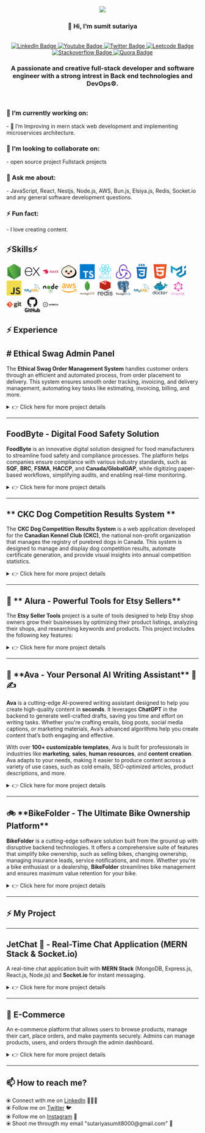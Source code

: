 <div id="header" align="center">
  <img src="https://media.giphy.com/media/M9gbBd9nbDrOTu1Mqx/giphy.gif" width="100"/>
  <h3 align='center'>👋 Hi, I’m sumit sutariya</h3><br/>
<div id="badges">
  <a href="href='https://www.linkedin.com/in/sumit-s-761816216/">
    <img src="https://img.shields.io/badge/LinkedIn-blue?style=for-the-badge&logo=linkedin&logoColor=white" alt="LinkedIn Badge"/>
  </a>
  <a href="https://www.youtube.com/channel/UCUOOnJsqJQvdkIb5c8ct2kQ">
    <img src="https://img.shields.io/badge/YouTube-red?style=for-the-badge&logo=youtube&logoColor=white" alt="Youtube Badge"/>
  </a>
  <a href="https://twitter.com/stick2dev">
    <img src="https://img.shields.io/badge/Twitter-blue?style=for-the-badge&logo=twitter&logoColor=white" alt="Twitter Badge"/>
  </a>
  <a href="https://leetcode.com/user5097CZ/">
    <img src="https://img.shields.io/badge/Leetcode-black?style=for-the-badge&logo=leetcode" alt="Leetcode Badge"/>
  </a>
</div>
  <div>
    <a href="https://stackoverflow.com/users/20035612/sutariya-sumit">
      <img src="https://img.shields.io/badge/Stackoverflow-white?style=for-the-badge&logo=stackoverflow" alt="Stackoverflow Badge"/>
    </a>
    <a href="https://www.quora.com/profile/Sumit-Sutariya-4">
      <img src="https://img.shields.io/badge/Quora-red?style=for-the-badge&logo=quora" alt="Quora Badge"/>
    </a>
  </div>
  <h3 align='center'>A passionate and creative full-stack developer and software engineer with a strong intrest in Back end technologies and DevOps⚙️.</h3><br/>
</div>

<h3>🔭 I’m currently working on:</h3>
- 👀 I’m Improving in mern stack web development and implementing microservices architecture.

<h3>💞️ I’m looking to collaborate on:</h3>
- open source project Fullstack projects

<h3>💬 Ask me about:</h3>
- JavaScript, React, Nestjs, Node.js, AWS, Bun.js, Elsiya.js, Redis, Socket.io and any general software development questions.

<h3>⚡ Fun fact:</h3>
- I love creating content.

<h2>⚡Skills⚡</h2>
<div>
  <img src="https://github.com/devicons/devicon/blob/master/icons/nodejs/nodejs-original.svg" title="Node.js" alt="Node.js" width="40" height="40"/>&nbsp;
  <img src="https://github.com/devicons/devicon/blob/master/icons/express/express-original.svg" title="Express"  alt="Express" width="40" height="40"/>&nbsp;
  <img src="https://github.com/devicons/devicon/blob/master/icons/nestjs/nestjs-original-wordmark.svg" title="Nestjs"  alt="Nestjs" width="40" height="40"/>&nbsp;
  <img src="https://github.com/devicons/devicon/blob/master/icons/bun/bun-original.svg" title="bun"  alt="bun" width="40" height="40"/>&nbsp;
  <img src="https://github.com/devicons/devicon/blob/master/icons/typescript/typescript-original.svg" title="typescript"  alt="typescript" width="40" height="40"/>&nbsp;
  <img src="https://github.com/devicons/devicon/blob/master/icons/react/react-original-wordmark.svg" title="React" alt="React" width="40" height="40"/>&nbsp;
  <img src="https://github.com/devicons/devicon/blob/master/icons/redux/redux-original.svg" title="Redux" alt="Redux " width="40" height="40"/>&nbsp;
  <img src="https://github.com/devicons/devicon/blob/master/icons/css3/css3-plain-wordmark.svg"  title="CSS3" alt="CSS" width="40" height="40"/>&nbsp;
  <img src="https://github.com/devicons/devicon/blob/master/icons/html5/html5-original.svg" title="HTML5" alt="HTML" width="40" height="40"/>&nbsp;
  <img src="https://github.com/devicons/devicon/blob/master/icons/materialui/materialui-original.svg" title="Material UI" alt="Material UI" width="40" height="40"/>&nbsp;
  <img src="https://github.com/devicons/devicon/blob/master/icons/javascript/javascript-original.svg" title="JavaScript" alt="JavaScript" width="40" height="40"/>&nbsp;
  <img src="https://github.com/devicons/devicon/blob/master/icons/mysql/mysql-original-wordmark.svg" title="MySQL"  alt="MySQL" width="40" height="40"/>&nbsp;
  <img src="https://github.com/devicons/devicon/blob/master/icons/nodejs/nodejs-original-wordmark.svg" title="NodeJS" alt="NodeJS" width="40" height="40"/>&nbsp;
  <img src="https://github.com/devicons/devicon/blob/master/icons/amazonwebservices/amazonwebservices-plain-wordmark.svg" title="AWS" alt="AWS" width="40" height="40"/>&nbsp;
  <img src="https://github.com/devicons/devicon/blob/master/icons/mongodb/mongodb-original-wordmark.svg" title="mongodb" alt="mongodb" width="40" height="40"/>&nbsp;
  <img src="https://github.com/devicons/devicon/blob/master/icons/redis/redis-original-wordmark.svg" title="redis" alt="redis" width="40" height="40"/>&nbsp;
  <img src="https://github.com/devicons/devicon/blob/master/icons/postgresql/postgresql-original-wordmark.svg" title="postgresql" alt="postgresql" width="40" height="40"/>&nbsp;
  <img src="https://github.com/devicons/devicon/blob/master/icons/mysql/mysql-original-wordmark.svg" title="mysql" alt="mysql" width="40" height="40"/>&nbsp;
  <img src="https://github.com/devicons/devicon/blob/master/icons/docker/docker-original-wordmark.svg" title="docker" alt="docker" width="40" height="40"/>&nbsp;
  <img src="https://github.com/devicons/devicon/blob/master/icons/graphql/graphql-plain-wordmark.svg" title="graphql" alt="graphql" width="40" height="40"/>&nbsp;
  <img src="https://github.com/devicons/devicon/blob/master/icons/git/git-original-wordmark.svg" title="git" alt="git" width="40" height="40"/>&nbsp;
  <img src="https://github.com/devicons/devicon/blob/master/icons/github/github-original-wordmark.svg" title="github" alt="github" width="40" height="40"/>&nbsp;
  <img src="https://github.com/devicons/devicon/blob/master/icons/socketio/socketio-original-wordmark.svg" title="socketio" alt="socketio" width="40" height="40"/>&nbsp;
</div>

<h2>⚡ Experience </h2>
<h2> # Ethical Swag Admin Panel </h2>

The **Ethical Swag Order Management System** handles customer orders through an efficient and automated process, from order placement to delivery. This system ensures smooth order tracking, invoicing, and delivery management, automating key tasks like estimating, invoicing, billing, and more.

<details>
  <summary>👉 Click here for more project details</summary>
  
## Order Process Flow

1. **Customer Order Placement**: The customer places an order through the Ethical Swag platform.
2. **Order Reception**: The order is received and processed in the **Order Management System**.
3. **Supplier Estimation**: The order is sent to the supplier for an estimate. The supplier provides the estimated bill for the order.
4. **Customer Verification**: The customer reviews the estimate and verifies the order details.
5. **Order Approval**: Once verified, the customer gives approval for the order.
6. **Purchase from Supplier**: Upon approval, the order is sent to the supplier for fulfillment.
7. **Invoice Generation**: The system generates an invoice for the customer and sends it for payment.
8. **Payment Confirmation**: After the customer pays the bill, the system confirms the payment.
9. **Delivery Preparation**: The order is prepared for delivery, and the delivery process is tracked via **Delivery Automation**.
10. **Order Tracking**: The delivery status is continuously tracked and updated for both the company and the customer.

## Automation Features

- **Estimate Automation**: Automatically generates supplier estimates based on customer orders.
- **Invoicing Automation**: Automatically generates invoices once the order is approved by the customer.
- **Billing Automation**: Handles billing and tracks payment status.
- **Delivery Automation**: Automates delivery tracking to ensure timely shipment and updates.

## Technologies Used

- **Frontend**: React.js, Material-UI
- **Backend**: Node.js, Express.js
- **Database**: MongoDB
- **Automation Tools**: Node Cron for scheduled tasks
- **Deployment**: Docker, Heroku

## My Role

As the primary developer, I built and integrated the system’s automated processes to ensure smooth order handling—from estimation, invoicing, and billing to delivery tracking. The result is an efficient and user-friendly platform that simplifies order management.

- Visit : [https://ethicalswag.chantsit.com/](https://ethicalswag.chantsit.com/)

</details>

-----------------------------------------------------------------------------------------------------

<h2> FoodByte - Digital Food Safety Solution </h2>

**FoodByte** is an innovative digital solution designed for food manufacturers to streamline food safety and compliance processes. The platform helps companies ensure compliance with various industry standards, such as **SQF**, **BRC**, **FSMA**, **HACCP**, and **Canada/GlobalGAP**, while digitizing paper-based workflows, simplifying audits, and enabling real-time monitoring.

<details>
  <summary>👉 Click here for more project details</summary>
  
## Key Features

- **Food Processing Monitoring**: Tracks and monitors food processing activities to ensure compliance with safety standards.
- **Deviation Handling**: Automatically flags deviations and implements corrective actions to maintain safety compliance.
- **Traceability Module**: Provides full transparency by tracking the entire food production lifecycle—from raw material sourcing to production, order fulfillment, and recall management.
- **Audit & Reporting Tools**: Streamlines auditing with real-time reporting, providing an overview of compliance metrics, safety checks, and operational insights.
- **Real-Time Monitoring**: Ensures ongoing food safety and quality control by providing real-time tracking of key compliance metrics.

## Technologies Used

- **Backend**: Node.js, Express.js
- **Frontend**: React.js, Material UI (MUI)
- **Database**: MongoDB, PostgreSQL
- **Other Tools**: REST APIs, WebSockets for real-time data updates

## My Role

As the **sole developer** of the **FoodByte** platform, I handled the entire development cycle from inception to deployment. This includes both backend and frontend development, as well as direct interaction with the client. Key contributions include:

### Backend Development:
- **Node.js**: Developed core backend features, including food processing monitoring, deviation handling, and verification processes to ensure compliance and safety.
- **API Integration**: Designed and implemented REST APIs to enable communication between the frontend and backend.
- **Traceability Module**: Built the comprehensive **Traceability Module** to track the entire food production lifecycle, providing full visibility for food manufacturers.
  
### Frontend Development:
- **React.js**: Contributed to the frontend development of the **Traceability Module** using React, enhancing user experience and providing real-time data visualization.
- **Material UI (MUI)**: Integrated **MUI** components for responsive and intuitive UI design, ensuring a seamless user experience across different devices.

### Client Interaction:
- **Client Calls**: Managed client calls to gather requirements, discuss project scope, and provide regular updates. This was crucial for aligning the project with client needs and expectations.
- **Feature Discussions**: Worked directly with clients to discuss and finalize features, ensuring the solution met their operational and compliance requirements.

### Real-Time Monitoring and Reporting:
- Developed features that allow for real-time tracking and reporting of compliance metrics, providing food manufacturers with timely insights into their operations.

### Achievements:
- Delivered a **fully functional solution** that digitizes the entire food safety and compliance process.
- Helped small teams **save up to $50,000 annually** by eliminating paper-based processes and automating auditing tasks.
- Provided the client with a **scalable solution** that can grow with their business and adapt to evolving industry standards.

- Visit Foodbyte : [https://foodbyte.io](https://foodbyte.io)

</details>

-----------------------------------------------------------------------------------------------------

<h2> ** CKC Dog Competition Results System ** </h2>

The **CKC Dog Competition Results System** is a web application developed for the **Canadian Kennel Club (CKC)**, the national non-profit organization that manages the registry of purebred dogs in Canada. This system is designed to manage and display dog competition results, automate certificate generation, and provide visual insights into annual competition statistics.

<details>
  <summary>👉 Click here for more project details</summary>
  
## Features

### 1. **Results Uploading and Display System**
   - Allows CKC event organizers to upload competition results efficiently.
   - Provides an interface for both event organizers and users to view and search through historical results.

### 2. **Data Visualization with amCharts**
   - Interactive charts display annual statistics and trends, such as top-performing dogs, breeds, and competitions.
   - Helps users and administrators analyze data in a meaningful way, making it easier to spot trends and patterns in competition outcomes.

### 3. **Automated Certificate Generation**
   - Automatically generates certificates for competition participants upon event completion.
   - Streamlines the process, reducing manual work for administrators and ensuring quick delivery of certificates to participants.

## Technologies Used

- **Frontend**: React.js, Material-UI (MUI)
- **Backend**: Node.js, Express.js
- **Database**: MongoDB
- **Data Visualization**: amCharts
- **Certificate Generation**: PDF Generation Libraries

## My Role

As the primary developer :
- **Developed the Results Uploading System**: I created a streamlined process for uploading and storing competition results.
- **Implemented Data Visualization**: Integrated **amCharts in React** to display key insights into annual competition statistics and trends.
- **Automated Certificates**: Developed the functionality to automatically generate and deliver certificates to competition participants.
- **Optimized User Experience**: Focused on ensuring the system was intuitive, user-friendly, and capable of handling large amounts of competition data.

- Visit CKC-TopDogs: [https://ckc.chantsit.com/](https://ckc.chantsit.com/)
- Visit CKC- Event Management: [https://events.ckc.ca/](https://events.ckc.ca/)

</details>

-----------------------------------------------------------------------------------------------------

<h2> 🚀 ** Alura - Powerful Tools for Etsy Sellers** </h2>

The **Etsy Seller Tools** project is a suite of tools designed to help Etsy shop owners grow their businesses by optimizing their product listings, analyzing their shops, and researching keywords and products. This project includes the following key features:

<details>
  <summary>👉 Click here for more project details</summary>
  
## Features

### 1. **Keyword Finder**
The **Keyword Finder** tool allows Etsy sellers to perform keyword research by identifying high-demand and low-competition keywords that are relevant to their products. This helps sellers optimize their listings to improve visibility on Etsy’s search engine and attract more customers.

### 2. **Shop Analyzer**
The **Shop Analyzer** tool analyzes the performance of any Etsy shop, including top-selling listings, revenue, order volume, and more. It provides valuable insights into how successful Etsy shops operate, enabling sellers to adopt effective strategies for their own shops.

### 3. **Listing Helper**
The **Listing Helper** tool suggests improvements for Etsy listings based on Etsy's seller handbook. It helps sellers optimize their product descriptions, images, tags, and titles to improve ranking in Etsy search results and boost the visibility of their listings.

### 4. **Product Seeker**
The **Product Seeker** tool allows sellers to explore products within specific niches and understand the revenue potential of various products. It also provides a way for sellers to analyze their competitors and identify profitable products to sell in their shop.

## Technologies Used

- **Backend**: Node.js
- **Frontend**: React.js, Material UI (MUI)
- **Database**: PostgreSQL
- **APIs**: Etsy API, Google Ads API, Google Keyword Planner API

## My Role

As a developer, I worked on building the following key features for this project:

### **Keyword Finder**
- Developed the backend logic using Node.js to fetch relevant keywords for Etsy sellers.
- Integrated with the Google Ads API to provide insights on high-demand and low-competition keywords.
- Implemented a user-friendly interface using React.js and Material UI for easy interaction.

### **Shop Analyzer**
- Built the functionality to analyze Etsy shop data, including top-selling listings, revenue, and order volume.
- Integrated Etsy's API to fetch shop data in real-time.
- Worked on optimizing the frontend with React.js to display data in a clean and user-friendly manner.

### **Listing Helper**
- Developed a system to suggest listing optimizations based on Etsy’s seller handbook.
- Designed the logic for providing actionable recommendations for sellers to improve their listings.
- Integrated Material UI to provide a clean and responsive UI for users to easily optimize their listings.

### **Product Seeker**
- Created the backend service to search and analyze products within specific niches.
- Integrated the Etsy API to provide data about products and their revenue potential.
- Developed the React.js interface to allow users to explore products and analyze their competitors.

Visit Alura: [https://www.alura.io/](https://www.alura.io/)

</details>

-----------------------------------------------------------------------------------------------------

<h2> 🚀 **Ava - Your Personal AI Writing Assistant** 🤖✍️ </h2>

**Ava** is a cutting-edge AI-powered writing assistant designed to help you create high-quality content in **seconds**. It leverages **ChatGPT** in the backend to generate well-crafted drafts, saving you time and effort on writing tasks. Whether you're crafting emails, blog posts, social media captions, or marketing materials, Ava’s advanced algorithms help you create content that’s both engaging and effective.

With over **100+ customizable templates**, Ava is built for professionals in industries like **marketing**, **sales**, **human resources**, and **content creation**. Ava adapts to your needs, making it easier to produce content across a variety of use cases, such as cold emails, SEO-optimized articles, product descriptions, and more.

<details>
  <summary>👉 Click here for more project details</summary>
  
### 💡 **Key Features:**
- **Instant Content Creation**: Generate your first draft in seconds with high-quality, AI-generated content.
- **AI-Powered Templates**: Access over 100 templates tailored for marketing, HR, customer support, and more.
- **Enhanced with ChatGPT**: Ava uses the power of **ChatGPT** on the backend to understand context and produce meaningful, relevant content.
- **User-Friendly Interface**: No technical skills required—Ava makes creating content easy for everyone.
- **Scalable for Teams**: Perfect for businesses and teams looking to streamline their content creation process.

### 🎯 **My Role**:
- Integrated **ChatGPT API** on the backend to power real-time content generation.
- Worked on enhancing the system's ability to understand context and produce personalized content for different use cases.
- Collaborated with the team to optimize performance and ensure seamless user experience for various writing needs.

### 🌍 **Where to Explore Ava:**
- **Visit Ava's Website**: [www.hiava.ai](https://www.hiava.ai) – See Ava in action and start creating content instantly!

Ava is revolutionizing the way content is created, making it accessible, fast, and efficient for professionals across the globe. Whether you're a marketer, writer, or entrepreneur, Ava is your go-to solution for high-quality content—created instantly!

</details>

-----------------------------------------------------------------------------------------------------

 <h2> 🚲 **BikeFolder - The Ultimate Bike Ownership Platform** </h2>

**BikeFolder** is a cutting-edge software solution built from the ground up with disruptive backend technologies. It offers a comprehensive suite of features that simplify bike ownership, such as selling bikes, changing ownership, managing insurance leads, service notifications, and more. Whether you're a bike enthusiast or a dealership, **BikeFolder** streamlines bike management and ensures maximum value retention for your bike.

<details>
  <summary>👉 Click here for more project details</summary>
  
### 🔑 **Key Features:**
- **One-Click Sale**: Directly link your bike to secondhand sales platforms. Ownership is automatically transferred once the sale is complete.
- **Ownership Transfer**: Automated change of ownership after the sale is finalized.
- **Bike Insurance Leads**: Get personalized insurance leads for your bike in case of accidents or damage.
- **Service Reminders**: Receive timely text notifications about upcoming bike services, with direct links to schedule appointments.
- **Pick-Up & Deliver**: Dealers can pick up your bike for service and deliver it back when done, saving you time.
- **Theft Reporting**: If your bike is stolen, report it immediately and prevent further ownership or repairs via our network.
- **Bike Documentation & Service History**: Store all essential documents like warranty info, service history, and upgrade logs in one place to maintain the bike’s value.

### ⚙️ **My Role**:
As a developer, I contributed to the creation of **BikeFolder** using **modern backend technologies**, focusing on the following:
- **Backend Development**: Integrated and built core features of the system using **NestJS** to ensure high scalability and maintainability.
- **Database Design**: Developed the database schema and optimized queries using **MySQL** and **TypeORM**, ensuring efficient data management and storage.
- **Automated Ownership Transfers**: Implemented the feature for automatic ownership transfer once a sale is completed, reducing manual efforts.
- **Service Notification System**: Built an automated system for sending service reminders via text, utilizing **Node.js** and **scheduling** techniques to ensure timely notifications.
- **PDF and Document Handling**: Created features for generating and storing important documents like service history and warranty information with **Puppeteer**.
- **Bike Insurance Integration**: Developed an API to get insurance leads for bikes and integrate them into the platform.

### 🛠 **Technology Stack:**
- **Backend Framework**: [NestJS](https://nestjs.com/) (TypeScript)
- **Database**: [MySQL](https://www.mysql.com/) with [TypeORM](https://typeorm.io/)
- **Node.js & Express.js**: Server-side development
- **PDF Generation**: [Puppeteer](https://pptr.dev/)
- **Automation**: Scheduling tasks for notifications, reminders, and reporting

### 🌍 **How BikeFolder Helps Users**:
- **Complete Overview**: No matter what type of bike you own (e.g., terrain, electrical), **BikeFolder** provides you with a complete overview, including documentation and service history.
- **Increased Bike Value**: Avoid unnecessary depreciation by keeping your bike’s documentation and service history up-to-date.
- **Convenient Service Scheduling**: Book bike servicing online or receive a service reminder directly via SMS, making it easier to stay on top of maintenance.
- **Secure Theft Reporting**: If your bike is stolen, **BikeFolder** ensures that repairs or ownership transfers are impossible, preventing further complications.

- **Visit BikeFolder**: [www.bikefolder.com](https://bikefolder.com/en/)

</details>

-----------------------------------------------------------------------------------------------------

<h2>⚡ My Project</h2>

-----------------------------------------------------------------------------------------------------

<h2> JetChat 🚀 - Real-Time Chat Application (MERN Stack & Socket.io) </h2>

A real-time chat application built with **MERN Stack** (MongoDB, Express.js, React.js, Node.js) and **Socket.io** for instant messaging.

<details>
  <summary>👉 Click here for more project details</summary>
  
## Features ⭐
- **Real-time Chat**: One-to-one and group chat functionality.
- **Real-time Notifications**: Notifications when a new message is received.
- **Typing Indicator**: See when the opponent is typing a message in real time.
- **Group Chat**: Create, manage, and participate in group chats.
- **Group Admin Functionality**: Admin can add/remove users and rename the group.
- **Leave Group**: Users can leave any group they are part of.
- **User Search**: Search and connect with other users.
- **User Profile**: View and edit user's profile.
- **Custom Avatar**: Users can set a custom image avatar upon signup.
- **Signup & Login**: Secure user registration and login functionality.

## Technologies Used 💻

### Backend
- **Node.js**: Server-side JavaScript runtime.
- **Express.js**: Framework for building REST APIs.
- **MongoDB**: NoSQL database to store user data and chat history.
- **Socket.io**: For establishing real-time communication between client and server.

Backend Repo : https://github.com/sdsutariya/jetChat-backend

### Frontend
- **React.js**: For building the user interface.
- **Context API**: To manage the application state.
- **Chakra UI**: Pre-built UI components for a faster and responsive design.
- **Socket.io Client**: To connect with the server for real-time communication.
- **Vite**: Build tool for frontend development.
  
Frontend Repo : https://github.com/sdsutariya/jetChat-frontend

</details>

-----------------------------------------------------------------------------------------------------

<h2> 🛒 E-Commerce </h2>

An e-commerce platform that allows users to browse products, manage their cart, place orders, and make payments securely. Admins can manage products, users, and orders through the admin dashboard.

<details>
  <summary>👉 Click here for more project details</summary>
  
## Features ⭐

- **Authentication**: Users can register and log in to access the platform.
- **User Cart**: Users can add, update, and delete items in their cart.
- **Orders**: Users can place orders, view their order history, and track order status.
- **Admin Dashboard**: Admins have access to additional features such as managing products, users, and orders.
- **Payment Integration**: Stripe integration for secure payment processing.

## Technologies Used 💻

### Backend
- **Node.js**: Server-side JavaScript runtime.
- **Express.js**: Framework for building REST APIs.
- **MongoDB**: NoSQL database to store user and order data.
- **Stripe**: Payment processing for secure transactions.

Repo : https://github.com/sdsutariya/e-commerce

</details>

-----------------------------------------------------------------------------------------------------

<h2>📫 How to reach me?</h2>
⦿ Connect with me on <a href='https://www.linkedin.com/in/sumit-s-761816216/'>LinkedIn</a> 👨🏻‍💻<br/>
⦿ Follow me on <a href='https://twitter.com/stick2dev'>Twitter</a> 🐦<br/>
⦿ Follow me on <a href='https://www.instagram.com/stick2dev/'>Instagram</a> 🤩<br/>
⦿ Shoot me througth my email "sutariyasumit8000@gmail.com" 💌<br/>
